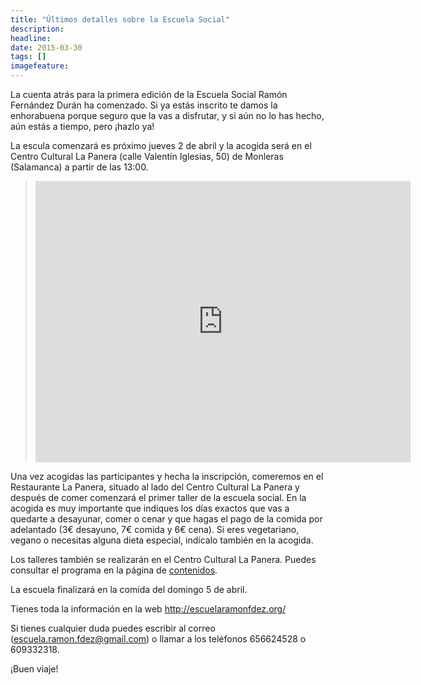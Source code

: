 ```yaml
---
title: "Últimos detalles sobre la Escuela Social"
description: 
headline: 
date: 2015-03-30
tags: []
imagefeature: 
---
```


La cuenta atrás para la primera edición de la Escuela Social Ramón Fernández Durán ha comenzado. Si ya estás inscrito te damos la enhorabuena porque seguro que la vas a disfrutar, y si aún no lo has hecho, aún estás a tiempo, pero ¡hazlo ya!

La escula comenzará es próximo jueves 2 de abril y la acogida será en el Centro Cultural La Panera (calle Valentín Iglesias, 50) de Monleras (Salamanca) a partir de las 13:00. 

><iframe src="https://www.google.com/maps/embed?pb=!1m14!1m8!1m3!1d3002.7559464870324!2d-6.226380000000001!3d41.18349!3m2!1i1024!2i768!4f13.1!3m3!1m2!1s0x0d394de5508bc77d%3A0x7cff3a9de0f47d02!2sCalle+Valentin+Iglesias%2C+50%2C+37171+Monleras%2C+Salamanca!5e0!3m2!1ses!2ses!4v1427791362009" width="600" height="450" frameborder="0" style="border:0"></iframe>

Una vez acogidas las participantes y hecha la inscripción, comeremos en el Restaurante La Panera, situado al lado del Centro Cultural La Panera y después de comer comenzará el primer taller de la escuela social. En la acogida es muy importante que indiques los días exactos que vas a quedarte a desayunar, comer o cenar y que hagas el pago de la comida por adelantado (3€ desayuno, 7€ comida y 6€ cena). Si eres vegetariano, vegano o necesitas alguna dieta especial, indícalo también en la acogida.

Los talleres también se realizarán en el Centro Cultural La Panera. Puedes consultar el programa en la página de [contenidos](/contenidos).

La escuela finalizará en la comida del domingo 5 de abril.

Tienes toda la información en la web <http://escuelaramonfdez.org/>

Si tienes cualquier duda puedes escribir al correo (escuela.ramon.fdez@gmail.com) o llamar a los teléfonos 656624528 o 609332318.

¡Buen viaje!

